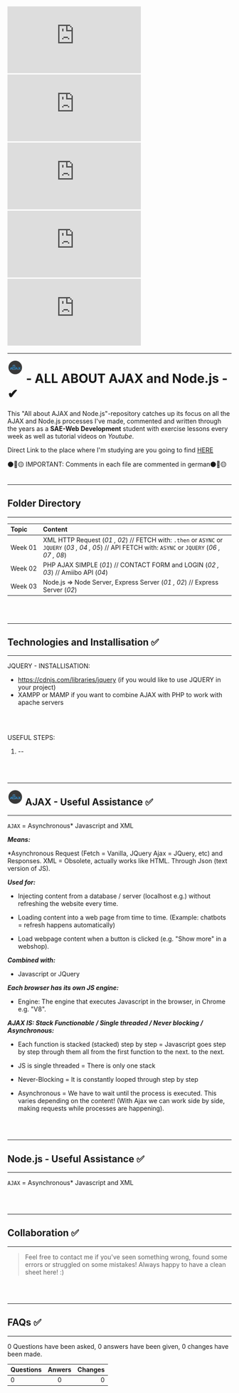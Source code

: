 ![GitHub commit activity](https://img.shields.io/github/commit-activity/m/Svendolin/All-about-AJAX-and-Node.js?style=for-the-badge) ![GitHub contributors](https://img.shields.io/github/contributors/svendolin/All-about-AJAX-and-Node.js?style=for-the-badge) ![GitHub forks](https://img.shields.io/github/forks/Svendolin/All-about-AJAX-and-Node.js?color=pink&style=for-the-badge) ![GitHub last commit](https://img.shields.io/github/last-commit/Svendolin/All-about-AJAX-and-Node.js?style=for-the-badge) ![GitHub code size in bytes](https://img.shields.io/github/languages/code-size/Svendolin/All-about-AJAX-and-Node.js?color=yellow&style=for-the-badge)


***
<img align="left" alt="JavaScript" width="35px" src="https://raw.githubusercontent.com/github/explore/8be26d91eb231fec0b8856359979ac09f27173fd/topics/ajax/ajax.png" /> 

# &nbsp;- ALL ABOUT AJAX and Node.js - ✔

This "All about AJAX and Node.js"-repository catches up its focus on all the AJAX and Node.js processes I've made, commented and written through the years as a **SAE-Web Development** student with exercise lessons every week as well as tutorial videos on _Youtube_.
        
Direct Link to the place where I'm studying are you going to find [HERE](https://www.sae.edu/che/de?utm_source=PS01&gclid=Cj0KCQjw-4SLBhCVARIsACrhWLVIaD_aUt7y4brT7tqMW9o7tskgb1vjQqJFkzQwkwdN_40_Ls7MgAEaAtXxEALw_wcB)


⚫🔴🟡 IMPORTANT: Comments in each file are commented in german⚫🔴🟡
<br />
<br />


***
## Folder Directory
***


| Topic | Content  | 
|:--------------| :--------------|
| Week&nbsp;01 |  XML HTTP Request (_01 , 02_) // FETCH with: `.then` or `ASYNC` or `JQUERY` (_03 , 04 , 05_)  // API FETCH with: `ASYNC` or `JQUERY` (_06 , 07 , 08_)  |
| Week&nbsp;02 | PHP AJAX SIMPLE (_01_) // CONTACT FORM and LOGIN (_02 , 03_) // Amiibo API (_04_) |
| Week&nbsp;03 | Node.js => Node Server, Express Server (_01 , 02_) // Express Server (_02_) |




<br />
<br />



***
## Technologies and Installisation ✅
***

JQUERY - INSTALLISATION:
* https://cdnjs.com/libraries/jquery (if you would like to use JQUERY in your project)
* XAMPP or MAMP if you want to combine AJAX with PHP to work with apache servers
<br />
<br />

USEFUL STEPS:

1. --



<br />
<br />

***
<img align="left" alt="JavaScript" width="35px" src="https://raw.githubusercontent.com/github/explore/8be26d91eb231fec0b8856359979ac09f27173fd/topics/ajax/ajax.png" /> 

## &nbsp;AJAX - Useful Assistance ✅
***
``AJAX`` = Asynchronous* Javascript and XML 

_**Means:**_

*Asynchronous Request (Fetch = Vanilla, JQuery Ajax = JQuery, etc) and Responses.
XML = Obsolete, actually works like HTML. Through Json (text version of JS).

_**Used for:**_

 * Injecting content from a database / server (localhost e.g.) without refreshing the website every time.

 * Loading content into a web page from time to time. (Example: chatbots = refresh happens automatically)

 * Load webpage content when a button is clicked (e.g. "Show more" in a webshop).

_**Combined with:**_

 * Javascript or JQuery

_**Each browser has its own JS engine:**_

 * Engine: The engine that executes Javascript in the browser, in Chrome e.g. "V8".

_**AJAX IS: Stack Functionable / Single threaded / Never blocking / Asynchronous:**_
 * Each function is stacked (stacked) step by step = Javascript goes step by step through them all from the first function to the next.
to the next. 

* JS is single threaded = There is only one stack

* Never-Blocking = It is constantly looped through step by step

* Asynchronous = We have to wait until the process is executed. This varies depending on the content!
(With Ajax we can work side by side, making requests while processes are happening).


<br />
<br />


***
## Node.js - Useful Assistance ✅
***
``AJAX`` = Asynchronous* Javascript and XML 




<br />
<br />

***
## Collaboration ✅
***
> Feel free to contact me if you've seen something wrong, found some errors or struggled on some mistakes! Always happy to have a clean sheet here! :)


<br />
<br />

***
## FAQs ✅
***
0 Questions have been asked, 0 answers have been given, 0 changes have been made.

| Questions | Anwers | Changes |
|:--------------|:-------------:|--------------:|
| 0 | 0 | 0 |


